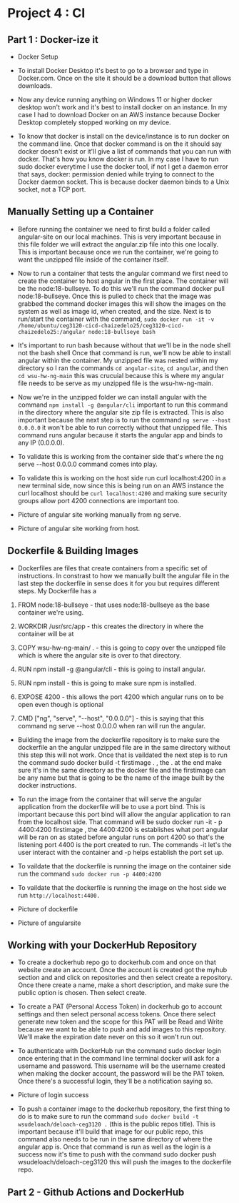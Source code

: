 # Project 4 : CI


## Part 1 : Docker-ize it
  - Docker Setup
  - To install Docker Desktop it's best to go to a browser and type in Docker.com. Once on the site it should be a download button that allows downloads.

  - Now any device running anything on Windows 11 or higher docker desktop won't work and it's best to install docker on an instance. In my case I had
    to download Docker on an AWS instance because Docker Desktop completely stopped working on my device.

  - To know that docker is install on the device/instance is to run docker on the command line. Once that docker command is on the
   it should say docker doesn't exist or it'll give a list of commands that you can run with docker. That's how you know docker is run. In my case I have
   to run sudo docker everytime I use the docker tool, if not I get a daemon error that says, docker: permission denied while trying to connect to the Docker daemon socket. 
   This is because docker daemon binds to a Unix socket, not a TCP port.




## Manually Setting up a Container
  - Before running the container we need to first build a folder called angular-site on our local machines. This is very important because in this file
   folder we will extract the angular.zip file into this one locally. This is important because once we run the container, we're going to want 
   the unzipped file inside of the container itself.

  - Now to run a container that tests the angular command we first need to create the container to host angular in the first place.
   The container will be the node:18-bullseye. To do this we'll run the command docker pull node:18-bullseye. Once this is pulled to check that
   the image was grabbed the command docker images  this will show the images on the system as well as image id, when created, and the size. 
   Next is to run/start the container with the command,  ```sudo docker run -it -v /home/ubuntu/ceg3120-cicd-chaizedelo25/ceg3120-cicd-chaizedelo25:/angular node:18-bullseye bash```

  - It's important to run bash because without that we'll be in the node shell not the bash shell Once that command is run, we'll now be able to
   install angular within the container. My unzipped file was nested within my directory so I ran the commands ```cd angular-site```, ```cd angular```,
   and then ```cd wsu-hw-ng-main``` this was crucuial because this is where my angular file needs to be serve as my unzipped file is the wsu-hw-ng-main.

  - Now we're in the unzipped folder we can install angular with the command ```npm install -g @angular/cli```  important to run this command in the directory where
   the angular site zip file is extracted. This is also important because the next step is to run the command ```ng serve --host 0.0.0.0```
   it won't be able to run correctly without that unzipped file. This command runs angular because it starts the angular app and binds to any IP (0.0.0.0).

  - To validate this is working from the container side that's where the ng serve --host 0.0.0.0 command comes into play.

  - To validate this is working on the host side run curl localhost:4200 in a new terminal side, now since this is being run on an AWS instance
   the curl localhost should be ```curl localhost:4200```  and making sure security groups allow port 4200 connections are important too.

  - Picture of angular site working manually from ng serve.

  - Picture of angular site working from host.



## Dockerfile & Building Images
  - Dockerfiles are files that create containers from a specific set of instructions. In constrast to how we manually built 
  the angular file in the last step the dockerfile in sense does it for you but requires different steps. My Dockerfile has a

1. FROM node:18-bullseye - that uses node:18-bullseye as the base container we're using.

2. WORKDIR /usr/src/app - this creates the directory in where the container will be at

3. COPY wsu-hw-ng-main/ . - this is going to copy over the unzipped file which is where the angular site is over to that directory.

4. RUN npm install -g @angular/cli - this is going to install angular.

5. RUN npm install - this is going to make sure npm is installed.

6. EXPOSE 4200 - this allows the port 4200 which angular runs on to be open even though is optional

7. CMD ["ng", "serve", "--host", "0.0.0.0"] - this is saying that this command ng serve --host 0.0.0.0 when ran will run the angular.

  - Building the image from the dockerfile repository is to make sure the dockerfile an the angular unzipped file are in the same directory without 
  this step this will not work. Once that is vaildated the next step is to run the command sudo docker build -t firstimage . , the . at the end make
  sure it's in the same directory as the docker file and the firstimage can be any name but that is going to be the name of the image built by the docker instructions.

  - To run the image from the container that will serve the angular application from the dockerfile will be to use a port bind. This is important because this port bind 
  will allow the angular application to ran from the localhost side. That command will be sudo docker run -it - p 4400:4200 firstimage , the 4400:4200 is 
  establishes what port angular will be ran on as stated before angular runs on port 4200 so that's the listening port 4400 is the port created to run.
  The commands -it let's the user interact with the container and -p helps establish the port set up.

  - To vaildate that the dockerfile is running the image on the container side run the command ```sudo docker run -p 4400:4200```

  - To vaildate that the dockerfile is running the image on the host side we run ```http://localhost:4400.```

  - Picture of dockerfile

  - Picture of angularsite



## Working with your DockerHub Repository
  - To create a dockerhub repo go to dockerhub.com and once on that website create an account. Once the account is created got the myhub
   section and and click on repositories and then select create a repository. Once there create a name, make a short description, 
  and make sure the public option is chosen. Then select create.

  - To create a PAT (Personal Access Token) in dockerhub go to account settings and then select personal access tokens. Once there select generate new 
  token and the scope for this PAT will be Read and Write because we want to be able to push and add images to this repository. We'll make the expiration 
  date never on this so it won't run out.

  - To authenticate with DockerHub run the command sudo docker login once entering that in the command line terminal docker will ask for a username and password.
   This username will be the username created when making the docker account, the password will be the PAT token. Once there's a successful login, 
   they'll be a notification saying so.

  - Picture of login success

  - To push a container image to the dockerhub repository, the first thing to do is to make sure to run the command ```sudo docker build -t wsudeloach/deloach-ceg3120 .```
   (this is the public repos title). This is important because it'll build that image for our public repo, this command also needs to be run in 
  the same directory of where the angular app is. Once that command is run as well as the login is a success now it's time to push with the command
  sudo docker push wsudeloach/deloach-ceg3120 this will push the images to the dockerfile repo.

## Part 2 - Github Actions and DockerHub
